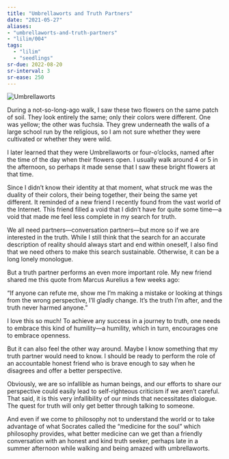 ```yaml
---
title: "Umbrellaworts and Truth Partners"
date: "2021-05-27"
aliases:
- "umbrellaworts-and-truth-partners"
- "lilim/004"
tags:
  - "lilim"
  - "seedlings"
sr-due: 2022-08-20
sr-interval: 3
sr-ease: 250
---
```

![Umbrellaworts](essays/images/Umbrellaworts.jpg)

During a not-so-long-ago walk, I saw these two flowers on the same patch of soil. They look entirely the same; only their colors were different. One was yellow; the other was fuchsia. They grew underneath the walls of a large school run by the religious, so I am not sure whether they were cultivated or whether they were wild.

I later learned that they were Umbrellaworts or four-o’clocks, named after the time of the day when their flowers open. I usually walk around 4 or 5 in the afternoon, so perhaps it made sense that I saw these bright flowers at that time.

Since I didn’t know their identity at that moment, what struck me was the duality of their colors, their being together, their being the same yet different. It reminded of a new friend I recently found from the vast world of the Internet. This friend filled a void that I didn’t have for quite some time—a void that made me feel less complete in my search for truth.

We all need partners—conversation partners—but more so if we are interested in the truth. While I still think that the search for an accurate description of reality should always start and end within oneself, I also find that we need others to make this search sustainable. Otherwise, it can be a long lonely monologue.

But a truth partner performs an even more important role. My new friend shared me this quote from Marcus Aurelius a few weeks ago:

“If anyone can refute me, show me I’m making a mistake or looking at things from the wrong perspective, I’ll gladly change. It’s the truth I’m after, and the truth never harmed anyone.”

I love this so much! To achieve any success in a journey to truth, one needs to embrace this kind of humility—a humility, which in turn, encourages one to embrace openness.

But it can also feel the other way around. Maybe I know something that my truth partner would need to know. I should be ready to perform the role of an accountable honest friend who is brave enough to say when he disagrees and offer a better perspective.

Obviously, we are so infallible as human beings, and our efforts to share our perspective could easily lead to self-righteous criticism if we aren’t careful. That said, it is this very infallibility of our minds that necessitates dialogue. The quest for truth will only get better through talking to someone.

And even if we come to philosophy not to understand the world or to take advantage of what Socrates called the “medicine for the soul” which philosophy provides, what better medicine can we get than a friendly conversation with an honest and kind truth seeker, perhaps late in a summer afternoon while walking and being amazed with umbrellaworts.